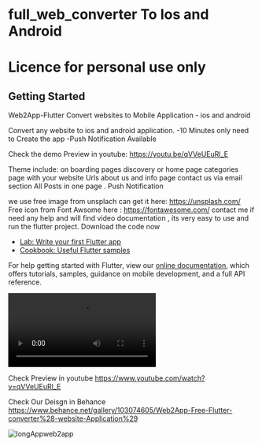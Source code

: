 # full_web_converter To Ios and Android

# Licence for personal use only

## Getting Started

Web2App-Flutter Convert websites to Mobile Application - ios and android

Convert any website to ios and android application.
-10 Minutes only need to Create the app
-Push Notification Available 

Check the demo Preview in youtube:    https://youtu.be/qVVeUEuRl_E

Theme include:
on boarding pages
discovery or home page
categories page with your website Urls
about us and info page
contact us via email section
All Posts in one page .
Push Notification

we use free image from unsplach can get it here: https://unsplash.com/ Free icon from Font Awsome here : https://fontawesome.com/ contact me if need any help and will find video documentation , its very easy to use and run the flutter project.
Download the code now

- [Lab: Write your first Flutter app](https://flutter.dev/docs/get-started/codelab)
- [Cookbook: Useful Flutter samples](https://flutter.dev/docs/cookbook)

For help getting started with Flutter, view our
[online documentation](https://flutter.dev/docs), which offers tutorials,
samples, guidance on mobile development, and a full API reference.

![](previewIOweo2s.mp4)

Check Preview in youtube https://www.youtube.com/watch?v=qVVeUEuRl_E

Check Our Deisgn in Behance https://www.behance.net/gallery/103074605/Web2App-Free-Flutter-converter%28-website-Application%29

![longAppweb2app](https://user-images.githubusercontent.com/14914651/91199494-3f853e80-e6fe-11ea-94b8-a3d5d0d7a675.png)
